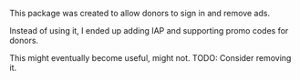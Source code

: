 This package was created to allow donors to sign in and remove ads.

Instead of using it, I ended up adding IAP and supporting promo codes for donors.

This might eventually become useful, might not. TODO: Consider removing it.
